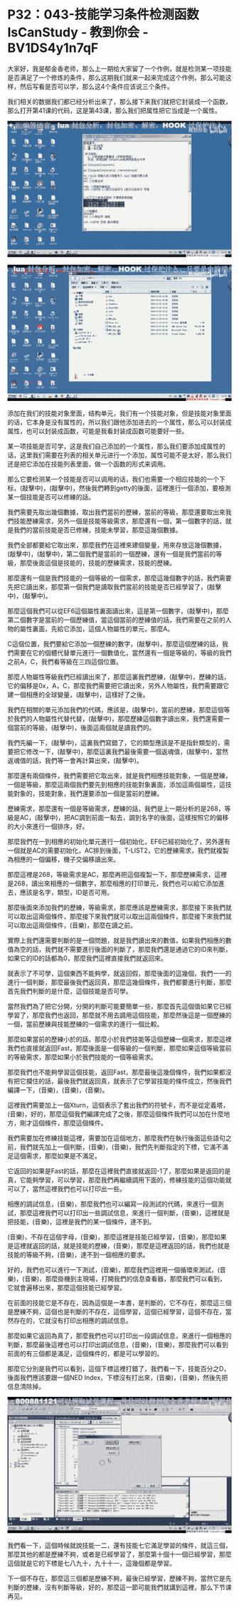 # P32：043-技能学习条件检测函数IsCanStudy - 教到你会 - BV1DS4y1n7qF

大家好，我是郁金香老师，那么上一期给大家留了一个作例，就是检测某一项技能是否满足了一个修炼的条件，那么这期我们就来一起来完成这个作例，那么可能这样，然后写看是否可以学，那么这4个条件应该说三个条件。

我们相关的数据我们都已经分析出来了，那么接下来我们就把它封装成一个函数，那么打开第41课的代码，这是第43课，那么我们把属性把它当成是一个属性。



![](img/e24f545b080a39503ad3bffc99e76d9a_1.png)

![](img/e24f545b080a39503ad3bffc99e76d9a_2.png)

添加在我们的技能对象里面，结构单元，我们有一个技能对象，但是技能对象里面的话，它本身是没有属性的，所以我们跟他添加进去的一个属性，那么可以封装成属性，也可以封装成函数，可能是我看封装成函数可能要好一些。

某一项技能是否可学，这是我们自己添加的一个属性，那么我们要添加成属性的话，这里我们需要在列表的相关单元进行一个添加，属性可能不是太好，那么我们还是把它添加在技能列表里面，做一个函数的形式来调用。

那么它要检测某一个技能是否可以调用的话，我们也需要一个相应技能的一个下标，(敲擊中)，(敲擊中)，然後我們轉到getty的後面，這裡進行一個添加，要檢測某一個技能是否可以修練的話。

我們需要先取出幾個數據，取出我們當前的歷練，當前的等級，那麼還要取出來我們技能歷練需求，另外一個是技能等級需求，那麼還有一個，第一個數字的話，就是我們的當前技能是否已修練，技能未學習，那麼這幾個數據。

我們全部都要給它取出來，那麼我們在這裡來建個變量，用來存放這幾個數據，(敲擊中)，(敲擊中)，第二個我們是當前的一個歷練，還有一個是我們當前的等級，那麼後面這個是技能的，技能的歷練需求，技能的歷練。

那麼還有一個是我們技能的一個等級的一個需求，那麼這幾個數字的話，我們需要先把它讀出來，那麼第一個我們是讀取我們當前的技能是否已經學習了，(敲擊中)，(敲擊中)。

那麼這個我們可以從EF6這個屬性裏面讀出來，這是第一個數字，(敲擊中)，那麼第二個數字是當前的一個歷練值，當這個當前的歷練值的話，我們需要在之前的人物的屬性裏面，先給它添加，這個人物屬性的單元，那麼A。

C這個位置，我們要給它添加一個歷練的數字，(敲擊中)，那麼這個歷練的話，我們需要在它的個體代替單元進行一個數值化，當然還有一個是等級的，等級的我們之前A，C，我們看等級在三四這個位置。

那麼人物屬性等級我們已經讀出來了，那麼這裏我們歷練，(敲擊中)，歷練的話，它的偏移是0x，A，C，那麼我們需要把它讀出來，另外人物屬性，我們需要跟它建一個相應的全球變量，(敲擊中)，這樣好了之後。

我們在相關的單元添加我們的代碼，應該是，(敲擊中)，當前的歷練，那麼這個等於我們的人物屬性代替代替，(敲擊中)，那麼歷練這個數字讀出來，我們還需要一個當前的等級，(敲擊中)，後面這兩個就是讀我們的。

我們先編一下，(敲擊中)，這裏我們寫錯了，它的類型應該是不是指針類型的，需要把它修改一下，(敲擊中)，那麼這裏我們最後需要一個返魂值，(敲擊中)，當然返魂值的話，我們等一會再計算出來，(敲擊中)。

那麼還有兩個條件，我們需要把它取出來，就是我們相應技能對象，一個是歷練，一個是等級，那麼這兩個我們要先到相應的技能對象裏面，添加這兩個屬性，這技能對象的，技能對象，我們還要添加一個是當前的歷練。

歷練需求，那麼還有一個是等級需求，歷練的話，我們是上一期分析的是268，等級是AC，(敲擊中)，把AC調到前面一點去，調到名字的後面，這樣按照它的偏移的大小來進行一個排序，好。

那麼我們在一到相應的初始化單元進行一個初始化，EF6已經初始化了，另外還有一個就是AC的需要初始化，AC排到後面，T-LIST2，它的歷練需求，我們就複製為相應的一個偏移，機子交偏移讀出來。

那麼這裡是268，等級需求是AC，那麼再把這個複製一下，那麼歷練需求，這裡是268，讀出來相應的一個數字，那麼相應的打印單元，我們也可以給它添加進去，應該是名字，類型，ID是否可用。

那麼後面來添加我們的歷練，等級需求，那麼應該是歷練需求，那麼接下來我們就可以取出這兩個條件，那麼接下來我們就可以取出這兩個條件，那麼接下來我們就可以取出這兩個條件，(音樂)，那麼在讀之前。

實際上我們還需要判斷的是一個問題，就是我們讀出來的數值，如果我們相應的數值為空的話，我們就不需要進行後面的判斷了，那麼我們還是通過它的ID來判斷，如果它的ID的話都為0，那麼我們這裡直接我們就返回來。

就表示了不可學，這個東西不能夠學，就返回假，那麼後面的這幾個，我們一一的進行一個判斷，那麼最後我們返回真，那麼這幾個條件，我們都要進行判斷，那麼首先我們判斷的是什麼，這個技能是否可學。

當然我們為了把它分開，分開的判斷可能要簡單一些，那麼首先這個值如果它已經學習了，那麼我們也返回，那麼就不用去調用這個技能，那麼然後這是一個歷練的一個，當前歷練與技能歷練的一個需求的進行一個比較。

那麼如果當前的歷練小於的話，那麼小於我們技能等這個歷練一個需求，那麼這裡我們也直接就返回Fast，那麼後面是一個等級的一個判斷，那麼如果這個等級當前的等級需求，那麼如果小於我們技能的一個等級需求。

那麼我們也不能夠學習這個技能，返回Fast，那麼最後這幾個條件，我們如果都沒有把它攔住的話，最後我們就返回真，就表示了它學習技能的條件成立，然後我們編譯一下，(音樂)，(音樂)，(音樂)。

這裡我們需要加上一個Xturn，這個表示了套出我們的符號卡，而不是從定義塔，(音樂)，好的，那麼這個我們編譯完成了之後，那麼這個條件我們可以加在什麼地方，剛才這個條件，那麼這個條件。

我們需要加在修練技能這裡，需要加在這個地方，那麼我們在執行後面這些語句之前，我們就先加上一個判斷，(音樂)，(音樂)，我們先判斷指定的下標，它滿不滿足這個需求，那麼如果是不滿足。

它返回的如果是Fast的話，那麼在這裡我們直接就返回-1了，那麼如果是返回的是真，它能夠學習，可以學習，那麼我們再繼續調用下面的，修練技能的這個功能就可以了，當然這裡我們也可以打印出一些。

相應的調試信息，(音樂)，那麼我們也可以編寫一段測試的代碼，來進行一個測試，那麼這裡我們可以打印出一些調試信息，來進行一個判斷，(音樂)，這裡就是把技能，(音樂)，這裡是我們的某一個條件，達不到。

(音樂)，不存在這個字母，(音樂)，那麼這裡是技能已經學習，(音樂)，那麼如果是這裡就返回的話，就是技能的歷練，(音樂)，那麼是這裡返回的話，我們也就是技能的等級不夠，(音樂)，達不到一個相應的要求。

好的，我們也可以進行一下測試，(音樂)，那麼我們這裡用一個循環來測試，(音樂)，(音樂)，那麼掛機到主現場，打開我們的信息查看器，那麼我們可以看到，它就會遍移出來，那麼這個技能已經學習。

在前面的技能它是不存在，因為這個是一本書，是判斷的，它不存在，那麼這三個是歷練不夠，這個也是判斷的不存在，這個學習，這個已經學習，這個不存在，當然存在的，它就沒有打印出相應的調試信息。

那麼如果它返回為真了，那麼我們也可以打印出一段調試信息，來進行一個相應的判斷，那麼最後這裡也可以打印出調試信息，(音樂)，(音樂)，那麼我們可以看到前面的有三個都是滿足，這個條件的，都是可以學習的。

那麼它分別是我們可以看到，這個下標這裡打錯了，我們看一下，技能百分之D，後面我們應該要跟一個NED Index，下標沒有打出來，(音樂)，(音樂)，然後先把信息清除掉。



![](img/e24f545b080a39503ad3bffc99e76d9a_4.png)

我們看一下，這個時候就說技能一二，還有技能七它滿足學習的條件，就這三個，那麼其他的都是歷練不夠，或者是已經學習了，那麼第十個十一個已經學習，那麼這個就是它的下標是七八九十，九十十一，這幾個都是學習。

下一個不存在，那麼這三個都是歷練不夠，最後已經學習，歷練不夠，當然它是先判斷的歷練，沒有判斷等級，好的，那麼這一節可能我們就講到這裡，那么下节课再见。


